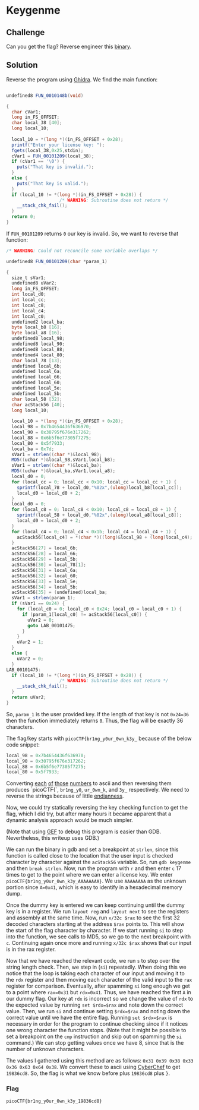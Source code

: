 # Keygenme

## Challenge

Can you get the flag? Reverse engineer this [binary](./keygenme).

## Solution

Reverse the program using [Ghidra](https://ghidra-sre.org/). We find the main function:

```c#

undefined8 FUN_0010148b(void)

{
  char cVar1;
  long in_FS_OFFSET;
  char local_38 [40];
  long local_10;
  
  local_10 = *(long *)(in_FS_OFFSET + 0x28);
  printf("Enter your license key: ");
  fgets(local_38,0x25,stdin);
  cVar1 = FUN_00101209(local_38);
  if (cVar1 == '\0') {
    puts("That key is invalid.");
  }
  else {
    puts("That key is valid.");
  }
  if (local_10 != *(long *)(in_FS_OFFSET + 0x28)) {
                    /* WARNING: Subroutine does not return */
    __stack_chk_fail();
  }
  return 0;
}
```

If `FUN_00101209` returns `0` our key is invalid. So, we want to reverse that function:

```c#
/* WARNING: Could not reconcile some variable overlaps */

undefined8 FUN_00101209(char *param_1)

{
  size_t sVar1;
  undefined8 uVar2;
  long in_FS_OFFSET;
  int local_d0;
  int local_cc;
  int local_c8;
  int local_c4;
  int local_c0;
  undefined2 local_ba;
  byte local_b8 [16];
  byte local_a8 [16];
  undefined8 local_98;
  undefined8 local_90;
  undefined8 local_88;
  undefined4 local_80;
  char local_78 [13];
  undefined local_6b;
  undefined local_6a;
  undefined local_66;
  undefined local_60;
  undefined local_5e;
  undefined local_5b;
  char local_58 [32];
  char acStack56 [40];
  long local_10;
  
  local_10 = *(long *)(in_FS_OFFSET + 0x28);
  local_98 = 0x7b4654436f636970;
  local_90 = 0x30795f676e317262;
  local_88 = 0x6b5f6e77305f7275;
  local_80 = 0x5f7933;
  local_ba = 0x7d;
  sVar1 = strlen((char *)&local_98);
  MD5((uchar *)&local_98,sVar1,local_b8);
  sVar1 = strlen((char *)&local_ba);
  MD5((uchar *)&local_ba,sVar1,local_a8);
  local_d0 = 0;
  for (local_cc = 0; local_cc < 0x10; local_cc = local_cc + 1) {
    sprintf(local_78 + local_d0,"%02x",(ulong)local_b8[local_cc]);
    local_d0 = local_d0 + 2;
  }
  local_d0 = 0;
  for (local_c8 = 0; local_c8 < 0x10; local_c8 = local_c8 + 1) {
    sprintf(local_58 + local_d0,"%02x",(ulong)local_a8[local_c8]);
    local_d0 = local_d0 + 2;
  }
  for (local_c4 = 0; local_c4 < 0x1b; local_c4 = local_c4 + 1) {
    acStack56[local_c4] = *(char *)((long)&local_98 + (long)local_c4);
  }
  acStack56[27] = local_6b;
  acStack56[28] = local_66;
  acStack56[29] = local_5b;
  acStack56[30] = local_78[1];
  acStack56[31] = local_6a;
  acStack56[32] = local_60;
  acStack56[33] = local_5e;
  acStack56[34] = local_5b;
  acStack56[35] = (undefined)local_ba;
  sVar1 = strlen(param_1);
  if (sVar1 == 0x24) {
    for (local_c0 = 0; local_c0 < 0x24; local_c0 = local_c0 + 1) {
      if (param_1[local_c0] != acStack56[local_c0]) {
        uVar2 = 0;
        goto LAB_00101475;
      }
    }
    uVar2 = 1;
  }
  else {
    uVar2 = 0;
  }
LAB_00101475:
  if (local_10 != *(long *)(in_FS_OFFSET + 0x28)) {
                    /* WARNING: Subroutine does not return */
    __stack_chk_fail();
  }
  return uVar2;
}
```

So, `param_1` is the user provided key. If the length of that key is not `0x24=36` then the function immediately returns `0`. Thus, the flag will be exactly 36 characters.

The flag/key starts with `picoCTF{br1ng_y0ur_0wn_k3y_` because of the below code snippet:

```c++
local_98 = 0x7b4654436f636970;
local_90 = 0x30795f676e317262;
local_88 = 0x6b5f6e77305f7275;
local_80 = 0x5f7933;
```

Converting [each](https://gchq.github.io/CyberChef/#recipe=From_Hex('Auto')Reverse('Character')&input=MHg3YjQ2NTQ0MzZmNjM2OTcw) [of](https://gchq.github.io/CyberChef/#recipe=From_Hex('Auto')Reverse('Character')&input=MHgzMDc5NWY2NzZlMzE3MjYy) [those](https://gchq.github.io/CyberChef/#recipe=From_Hex('Auto')Reverse('Character')&input=MHg2YjVmNmU3NzMwNWY3Mjc1) [numbers](https://gchq.github.io/CyberChef/#recipe=From_Hex('Auto')Reverse('Character')&input=MHg1Zjc5MzM) to ascii and then reversing them produces `picoCTF{`, `br1ng_y0`, `ur_0wn_k`, and `3y_` respectively. We need to reverse the strings because of little [endianness](https://en.wikipedia.org/wiki/Endianness).

Now, we could try statically reversing the key checking function to get the flag, which I did try, but after many hours it became apparent that a dynamic analysis approach would be much simpler.

(Note that using [GEF](https://github.com/hugsy/gef) to debug this program is easier than GDB. Nevertheless, this writeup uses GDB.)

We can run the binary in gdb and set a breakpoint at `strlen`, since this function is called close to the location that the user input is checked character by character against the `acStack56` variable. So, run `gdb keygenme` and then `break strlen`. Now, run the program with `r` and then enter `c` 17 times to get to the point where we can enter a license key. We enter `picoCTF{br1ng_y0ur_0wn_k3y_AAAAAAAA}`. We use `AAAAAAAA` as the unknown portion since `A=0x41`, which is easy to identify in a hexadecimal memory dump.

Once the dummy key is entered we can keep continuing until the dummy key is in a register. We run `layout reg` and `layout next` to see the registers and assembly at the same time. Now, run `x/32c $rax` to see the first 32 decoded characters starting at the address `$rax` points to. This will show the start of the flag character by character. If we start running `si` to step into the function, we see calls to MD5, so we go to the next breakpoint with `c`. Continuing again once more and running `x/32c $rax` shows that our input is in the rax register.

Now that we have reached the relevant code, we run `s` to step over the string length check. Then, we step in (`si`) repeatedly. When doing this we notice that the loop is taking each character of our input and moving it to the `rdx` register and then moving each character of the valid input to the `rax` register for comparison. Eventually, after spamming `si` long enough we get to a point where `rax=0x31` but `rdx=0x41`. Thus, we have reached the first `A` in our dummy flag. Our key at `rdx` is incorrect so we change the value of `rdx` to the expected value by running `set $rdx=$rax` and note down the correct value. Then, we run `si` and continue setting `$rdx=$rax` and noting down the correct value until we have the entire flag. Running `set $rdx=$rax` is necessary in order for the program to continue checking since if it notices one wrong character the function stops. (Note that it might be possible to set a breakpoint on the `cmp` instruction and skip out on spamming the `si` command.) We can stop getting values once we have 8, since that is the number of unknown characters.

The values I gathered using this method are as follows: `0x31 0x39 0x38 0x33 0x36 0x63 0x64 0x38`. We convert these to ascii using [CyberChef](https://gchq.github.io/CyberChef/#recipe=From_Hex%28%27Auto%27%29&input=MHgzMSAweDM5IDB4MzggMHgzMyAweDM2IDB4NjMgMHg2NCAweDM4) to get `19836cd8`. So, the flag is what we know before plus `19836cd8` plus `}`.

### Flag

`picoCTF{br1ng_y0ur_0wn_k3y_19836cd8}`
